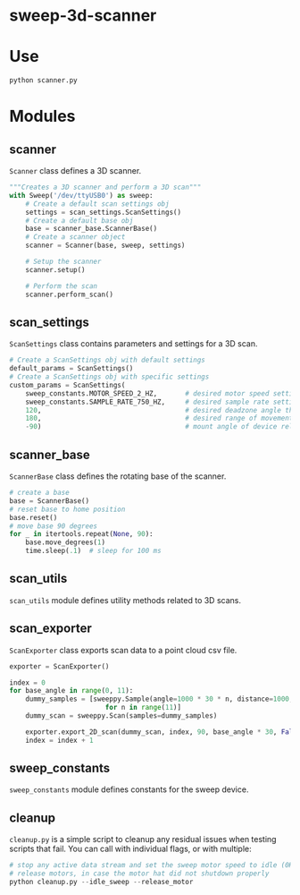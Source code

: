 # sweep-3d-scanner

# Use
```bash
python scanner.py
```


# Modules

## scanner

`Scanner` class defines a 3D scanner.

```python
"""Creates a 3D scanner and perform a 3D scan"""
with Sweep('/dev/ttyUSB0') as sweep:
    # Create a default scan settings obj
    settings = scan_settings.ScanSettings()
    # Create a default base obj
    base = scanner_base.ScannerBase()
    # Create a scanner object
    scanner = Scanner(base, sweep, settings)

    # Setup the scanner
    scanner.setup()

    # Perform the scan
    scanner.perform_scan()
```

## scan_settings
`ScanSettings` class contains parameters and settings for a 3D scan.

```python
# Create a ScanSettings obj with default settings
default_params = ScanSettings()
# Create a ScanSettings obj with specific settings
custom_params = ScanSettings(
    sweep_constants.MOTOR_SPEED_2_HZ,       # desired motor speed setting
    sweep_constants.SAMPLE_RATE_750_HZ,     # desired sample rate setting
    120,                                    # desired deadzone angle threshold
    180,                                    # desired range of movement
    -90)                                    # mount angle of device relative to horizontal plane
```

## scanner_base

`ScannerBase` class defines the rotating base of the scanner.

```python
# create a base
base = ScannerBase()
# reset base to home position
base.reset()
# move base 90 degrees
for _ in itertools.repeat(None, 90):
    base.move_degrees(1)
    time.sleep(.1)  # sleep for 100 ms
```

## scan_utils

`scan_utils` module defines utility methods related to 3D scans.

## scan_exporter

`ScanExporter` class exports scan data to a point cloud csv file.

```python
exporter = ScanExporter()

index = 0
for base_angle in range(0, 11):
    dummy_samples = [sweeppy.Sample(angle=1000 * 30 * n, distance=1000, signal_strength=199)
                        for n in range(11)]
    dummy_scan = sweeppy.Scan(samples=dummy_samples)

    exporter.export_2D_scan(dummy_scan, index, 90, base_angle * 30, False)
    index = index + 1
```

## sweep_constants

`sweep_constants` module defines constants for the sweep device.

## cleanup
`cleanup.py` is a simple script to cleanup any residual issues when testing scripts that fail. You can call with individual flags, or with multiple:
```python
# stop any active data stream and set the sweep motor speed to idle (0Hz)
# release motors, in case the motor hat did not shutdown properly
python cleanup.py --idle_sweep --release_motor
```

